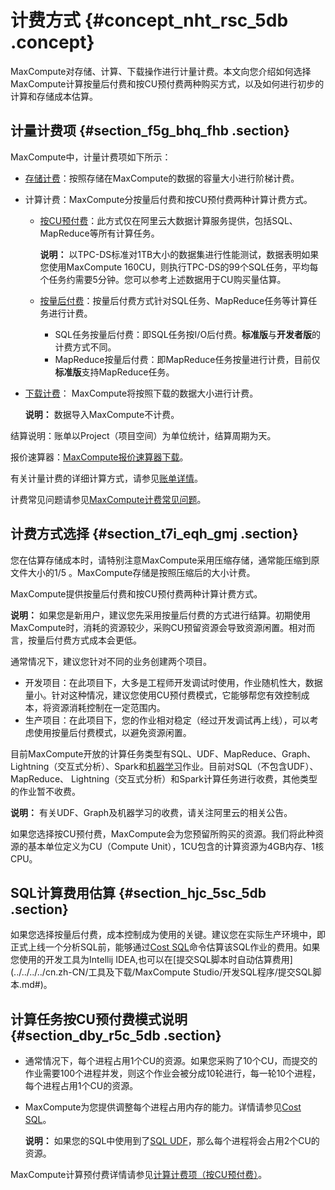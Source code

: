 # 计费方式 {#concept_nht_rsc_5db .concept}

MaxCompute对存储、计算、下载操作进行计量计费。本文向您介绍如何选择MaxCompute计算按量后付费和按CU预付费两种购买方式，以及如何进行初步的计算和存储成本估算。

## 计量计费项 {#section_f5g_bhq_fhb .section}

MaxCompute中，计量计费项如下所示：

-   [存储计费](cn.zh-CN/产品定价/存储计费项（按量付费）.md#)：按照存储在MaxCompute的数据的容量大小进行阶梯计费。
-   计算计费：MaxCompute分按量后付费和按CU预付费两种计算计费方式。
    -   [按CU预付费](cn.zh-CN/产品定价/计算计费项（按CU预付费）.md#)：此方式仅在阿里云大数据计算服务提供，包括SQL、MapReduce等所有计算任务。

        **说明：** 以TPC-DS标准对1TB大小的数据集进行性能测试，数据表明如果您使用MaxCompute 160CU，则执行TPC-DS的99个SQL任务，平均每个任务约需要5分钟。您可以参考上述数据用于CU购买量估算。

    -   [按量后付费](cn.zh-CN/产品定价/计算计费项（按量付费）.md#)：按量后付费方式针对SQL任务、MapReduce任务等计算任务进行计费。
        -   SQL任务按量后付费：即SQL任务按I/O后付费。**标准版**与**开发者版**的计费方式不同。
        -   MapReduce按量后付费：即MapReduce任务按量进行计费，目前仅**标准版**支持MapReduce任务。
-   [下载计费](cn.zh-CN/产品定价/下载计费项（按量付费）.md#)： MaxCompute将按照下载的数据大小进行计费。

    **说明：** 数据导入MaxCompute不计费。


结算说明：账单以Project（项目空间）为单位统计，结算周期为天。

报价速算器：[MaxCompute报价速算器下载](http://docs-aliyun.cn-hangzhou.oss.aliyun-inc.com/assets/attach/27989/cn_zh/1493121769655/MaxCompute%E5%85%AC%E5%85%B1%E4%BA%91%E6%8A%A5%E4%BB%B7%E9%80%9F%E7%AE%97%E5%99%A8%EF%BC%88%E6%8C%89CU%E9%A2%84%E4%BB%98%E8%B4%B9%EF%BC%89_v2.xlsx)。

有关计量计费的详细计算方式，请参见[账单详情](cn.zh-CN/产品定价/账单详情.md#)。

计费常见问题请参见[MaxCompute计费常见问题](https://help.aliyun.com/knowledge_detail/98950.html)。

## 计费方式选择 {#section_t7i_eqh_gmj .section}

您在估算存储成本时，请特别注意MaxCompute采用压缩存储，通常能压缩到原文件大小的1/5 。MaxCompute存储是按照压缩后的大小计费。

MaxCompute提供按量后付费和按CU预付费两种计算计费方式。

**说明：** 如果您是新用户，建议您先采用按量后付费的方式进行结算。初期使用MaxCompute时，消耗的资源较少，采购CU预留资源会导致资源闲置。相对而言，按量后付费方式成本会更低。

通常情况下，建议您针对不同的业务创建两个项目。

-   开发项目：在此项目下，大多是工程师开发调试时使用，作业随机性大，数据量小。针对这种情况，建议您使用CU预付费模式，它能够帮您有效控制成本，将资源消耗控制在一定范围内。
-   生产项目：在此项目下，您的作业相对稳定（经过开发调试再上线），可以考虑使用按量后付费模式，以避免资源闲置。

目前MaxCompute开放的计算任务类型有SQL、UDF、MapReduce、Graph、 Lightning（交互式分析）、Spark和[机器学习](https://data.aliyun.com/product/learn)作业。目前对SQL（不包含UDF）、MapReduce、 Lightning（交互式分析）和Spark计算任务进行收费，其他类型的作业暂不收费。

**说明：** 有关UDF、Graph及机器学习的收费，请关注阿里云的相关公告。

如果您选择按CU预付费，MaxCompute会为您预留所购买的资源。我们将此种资源的基本单位定义为CU（Compute Unit），1CU包含的计算资源为4GB内存、1核CPU。

## SQL计算费用估算 {#section_hjc_5sc_5db .section}

如果您选择按量后付费，成本控制成为使用的关键。建议您在实际生产环境中，即正式上线一个分析SQL前，能够通过[Cost SQL](../../../../cn.zh-CN/开发/常用命令/其他操作.md)命令估算该SQL作业的费用。如果您使用的开发工具为Intellij IDEA,也可以在[提交SQL脚本时自动估算费用](../../../../cn.zh-CN/工具及下载/MaxCompute Studio/开发SQL程序/提交SQL脚本.md#)。

## 计算任务按CU预付费模式说明 {#section_dby_r5c_5db .section}

-   通常情况下，每个进程占用1个CU的资源。如果您采购了10个CU，而提交的作业需要100个进程并发，则这个作业会被分成10轮进行，每一轮10个进程，每个进程占用1个CU的资源。
-   MaxCompute为您提供调整每个进程占用内存的能力。详情请参见[Cost SQL](../../../../cn.zh-CN/开发/常用命令/其他操作.md)。

    **说明：** 如果您的SQL中使用到了[SQL UDF](../../../../cn.zh-CN/开发/SQL及函数/UDF/UDF概述.md)，那么每个进程将会占用2个CU的资源。


MaxCompute计算预付费详情请参见[计算计费项（按CU预付费）](cn.zh-CN/产品定价/计算计费项（按CU预付费）.md#)。


